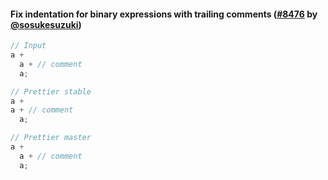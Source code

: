 #### Fix indentation for binary expressions with trailing comments ([#8476](https://github.com/prettier/prettier/pull/8476) by [@sosukesuzuki](https://github.com/sosukesuzuki))

<!-- prettier-ignore -->
```js
// Input
a +
  a + // comment
  a;

// Prettier stable
a +
a + // comment
  a;

// Prettier master
a +
  a + // comment
  a;

```
